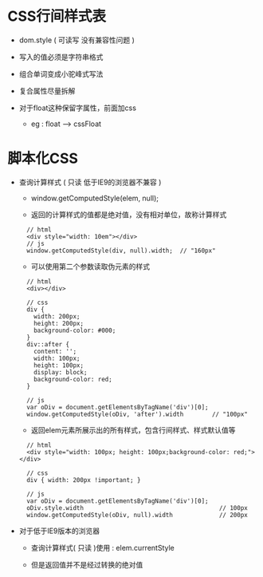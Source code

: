 
# CSS行间样式表

- dom.style ( 可读写 没有兼容性问题 )

- 写入的值必须是字符串格式

- 组合单词变成小驼峰式写法

- 复合属性尽量拆解

- 对于float这种保留字属性，前面加css

  - eg : float --> cssFloat

# 脚本化CSS

- 查询计算样式 ( 只读 低于IE9的浏览器不兼容 )

  - window.getComputedStyle(elem, null);

  - 返回的计算样式的值都是绝对值，没有相对单位，故称计算样式

  ```
    // html
    <div style="width: 10em"></div>
    // js
    window.getComputedStyle(div, null).width;  // "160px"
  ```

  - 可以使用第二个参数读取伪元素的样式

  ```
    // html
    <div></div>

    // css
    div {
      width: 200px;
      height: 200px;
      background-color: #000;
    }
    div::after {
      content: '';
      width: 100px;
      height: 100px;
      display: block;
      background-color: red;
    }

    // js
    var oDiv = document.getElementsByTagName('div')[0];
    window.getComputedStyle(oDiv, 'after').width        // "100px"
  ```

  - 返回elem元素所展示出的所有样式，包含行间样式、样式默认值等

  ```
    // html
    <div style="width: 100px; height: 100px;background-color: red;"></div>

    // css
    div { width: 200px !important; }

    // js
    var oDiv = document.getElementsByTagName('div')[0];
    oDiv.style.width                                      // 100px
    window.getComputedStyle(oDiv, null).width             // 200px
  ```

- 对于低于IE9版本的浏览器

  - 查询计算样式( 只读 )使用 : elem.currentStyle

  - 但是返回值并不是经过转换的绝对值
